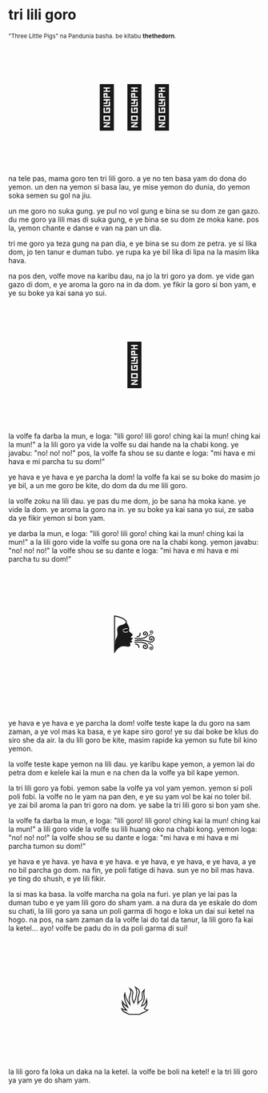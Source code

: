# tri lili goro

<small>"Three Little Pigs" na Pandunia basha. be kitabu **thethedorn**.</small>

<p style="font-size:6em;text-align:center;">🐷🐷🐷</p>

na tele pas, mama goro ten tri lili goro.
a ye no ten basa yam do dona do yemon.
un den na yemon si basa lau, ye mise yemon do dunia,
do yemon soka semen su gol na jiu.

un me goro no suka gung.
ye pul no vol gung e bina se su dom ze gan gazo.
du me goro ya lili mas di suka gung,
e ye bina se su dom ze moka kane.
pos la, yemon chante e danse e van na pan un dia.

tri me goro ya teza gung na pan dia,
e ye bina se su dom ze petra.
ye si lika dom,
jo ten tanur e duman tubo.
ye rupa ka ye bil lika di lipa na la masim lika hava.

na pos den, volfe move na karibu dau, na jo la tri goro ya dom.
ye vide gan gazo di dom,
e ye aroma la goro na in da dom.
ye fikir la goro si bon yam,
e ye su boke ya kai sana yo sui.

<p style="font-size:6em;text-align:center;">🐺</p>

la volfe fa darba la mun, e loga:
"lili goro! lili goro! ching kai la mun! ching kai la mun!"
a la lili goro ya vide la volfe su dai hande na la chabi kong.
ye javabu: "no! no! no!"
pos, la volfe fa shou se su dante e loga:
"mi hava e mi hava e mi parcha tu su dom!"

ye hava e ye hava e ye parcha la dom!
la volfe fa kai se su boke do masim jo ye bil,
a un me goro be kite,
do dom da du me lili goro.

la volfe zoku na lili dau.
ye pas du me dom, jo be sana ha moka kane.
ye vide la dom.
ye aroma la goro na in.
ye su boke ya kai sana yo sui,
ze saba da ye fikir yemon si bon yam.

ye darba la mun, e loga:
"lili goro! lili goro! ching kai la mun! ching kai la mun!"
a la lili goro vide la volfe su gona ore na la chabi kong.
yemon javabu: "no! no! no!"
la volfe shou se su dante e loga:
"mi hava e mi hava e mi parcha tu su dom!"

<p style="font-size:6em;text-align:center;">🌬️</p>

ye hava e ye hava e ye parcha la dom!
volfe teste kape la du goro na sam zaman,
a ye vol mas ka basa, e ye kape siro goro!
ye su dai boke be klus do siro she da air.
la du lili goro be kite, masim rapide ka yemon su fute bil kino yemon.

la volfe teste kape yemon na lili dau.
ye karibu kape yemon,
a yemon lai do petra dom e kelele kai la mun
e na chen da la volfe ya bil kape yemon.

la tri lili goro ya fobi.
yemon sabe la volfe ya vol yam yemon.
yemon si poli poli fobi.
la volfe no le yam na pan den,
e ye su yam vol be kai no toler bil.
ye zai bil aroma la pan tri goro na dom.
ye sabe la tri lili goro si bon yam she.

la volfe fa darba la mun, e loga:
"lili goro! lili goro! ching kai la mun! ching kai la mun!"
a lili goro vide la volfe su lili huang oko na chabi kong.
yemon loga: "no! no! no!"
la volfe shou se su dante e loga:
"mi hava e mi hava e mi parcha tumon su dom!"

ye hava e ye hava.
ye hava e ye hava.
e ye hava, e ye hava, e ye hava,
a ye no bil parcha go dom.
na fin, ye poli fatige di hava.
sun ye no bil mas hava.
ye ting do shush,
e ye lili fikir.

la si mas ka basa.
la volfe marcha na gola na furi.
ye plan ye lai pas la duman tubo e ye yam lili goro do sham yam.
a na dura da ye eskale do dom su chati,
la lili goro ya sana un poli garma di hogo e loka un dai sui ketel na hogo.
na pos, na sam zaman da la volfe lai do tal da tanur,
la lili goro fa kai la ketel...
ayo! volfe be padu do in da poli garma di sui!

<p style="font-size:6em;text-align:center;">🔥</p>

la lili goro fa loka un daka na la ketel.
la volfe be boli na ketel!
e la tri lili goro ya yam ye do sham yam.

